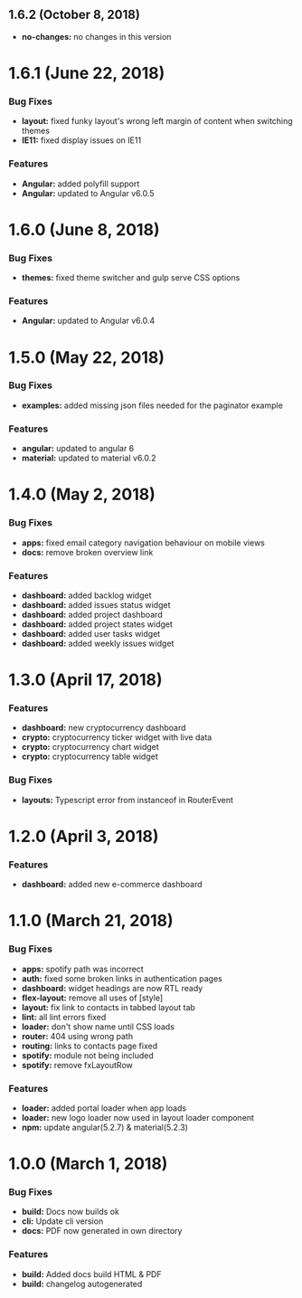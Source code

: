 <a name="1.6.2"></a>
## 1.6.2 (October 8, 2018)


* **no-changes:** no changes in this version


<a name="1.6.1"></a>
# 1.6.1 (June 22, 2018)


### Bug Fixes


* **layout:** fixed funky layout's wrong left margin of content when switching themes
* **IE11:** fixed display issues on IE11

### Features


* **Angular:** added polyfill support
* **Angular:** updated to Angular v6.0.5


<a name="1.6.0"></a>
# 1.6.0 (June 8, 2018)


### Bug Fixes


* **themes:** fixed theme switcher and gulp serve CSS options

### Features


* **Angular:** updated to Angular v6.0.4


<a name="1.5.0"></a>
# 1.5.0 (May 22, 2018)


### Bug Fixes


* **examples:** added missing json files needed for the paginator example

### Features


* **angular:** updated to angular 6
* **material:** updated to material v6.0.2


<a name="1.4.0"></a>
# 1.4.0 (May 2, 2018)


### Bug Fixes


* **apps:** fixed email category navigation behaviour on mobile views
* **docs:** remove broken overview link

### Features


* **dashboard:** added backlog widget
* **dashboard:** added issues status widget
* **dashboard:** added project dashboard
* **dashboard:** added project states widget
* **dashboard:** added user tasks widget
* **dashboard:** added weekly issues widget


<a name="1.3.0"></a>
# 1.3.0 (April 17, 2018)

### Features

* **dashboard:** new cryptocurrency dashboard
* **crypto:** cryptocurrency ticker widget with live data
* **crypto:** cryptocurrency chart widget
* **crypto:** cryptocurrency table widget


### Bug Fixes


* **layouts:** Typescript error from instanceof in RouterEvent


<a name="1.2.0"></a>
# 1.2.0 (April 3, 2018)

### Features

* **dashboard:** added new e-commerce dashboard


<a name="1.1.0"></a>
# 1.1.0 (March 21, 2018)


### Bug Fixes


* **apps:** spotify path was incorrect
* **auth:** fixed some broken links in authentication pages
* **dashboard:** widget headings are now RTL ready
* **flex-layout:** remove all uses of [style]
* **layout:** fix link to contacts in tabbed layout tab
* **lint:** all lint errors fixed
* **loader:** don't show name until CSS loads
* **router:** 404 using wrong path
* **routing:** links to contacts page fixed
* **spotify:** module not being included
* **spotify:** remove fxLayoutRow

### Features


* **loader:** added portal loader when app loads
* **loader:** new logo loader now used in layout loader component
* **npm:** update angular(5.2.7) & material(5.2.3)


<a name="1.0.0"></a>
# 1.0.0 (March 1, 2018)

### Bug Fixes

* **build:** Docs now builds ok
* **cli:** Update cli version
* **docs:** PDF now generated in own directory


### Features

* **build:** Added docs build HTML & PDF
* **build:** changelog autogenerated
